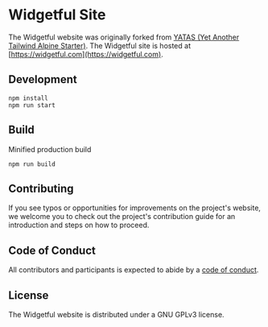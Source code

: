 # Widgetful Site

The Widgetful website was originally forked from [YATAS (Yet Another Tailwind Alpine Starter)](https://yatas.netlify.app/). The Widgetful site is hosted at [https://widgetful.com](https://widgetful.com).

## Development

```
npm install
npm run start
```

## Build

Minified production build

```
npm run build
```

## Contributing

If you see typos or opportunities for improvements on the project's website, we welcome you to check out the project's contribution guide for an introduction and steps on how to proceed.

## Code of Conduct

All contributors and participants is expected to abide by a [code of conduct](https://widgetful.com/conduct).

## License

The Widgetful website is distributed under a GNU GPLv3 license.
